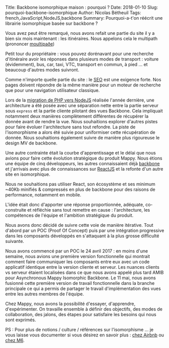 Title: Backbone isomorphique maison : pourquoi ?
Date: 2018-01-10
Slug: pourquoi-backbone-isomorphique
Author: Nicolas Bétheuil
Tags: french,JavaScript,NodeJS,backbone
Summary: Pourquoi-a-t'on réécrit une librairie isomorphique basée sur backbone ?

Vous avez peut être remarqué, nous avons refait une partie du site il y a bien six mois maintenant : les itinéraires. Nous appelons cela le multipath (prononcer [moultipaðe](https://www.anglaisfacile.com/exercices/exercice-anglais-2/exercice-anglais-66477.php))

Petit tour du propriétaire : vous pouvez dorénavant pour une recherche d'itinéraire avoir les réponses dans plusieurs modes de transport : voiture (évidemment), bus, car, taxi, VTC, transport en commun, à pied ... et beaucoup d'autres modes suivront. 

Comme n'importe quelle partie du site : le [SEO](https://www.wikiwand.com/fr/Optimisation_pour_les_moteurs_de_recherche) est une exigence forte. Nos pages doivent répondre de la même manière pour un moteur de recherche que pour une navigation utilisateur classique. 

Lors de la [migration de PHP vers NodeJS](http://techblog.mappy.com/mappy-com-de-php-a-nodejs.html) réalisée l'année dernière, une architecture a été posée avec une séparation nette entre la partie serveur sous `express` et la partie cliente pilotant des vues Backbone. Cela impliquait notamment deux manières complètement différentes de récupérer la donnée avant de rendre la vue. Nous souhaitions explorer d'autres pistes pour faire évoluer l'architecture sans tout refondre. La piste de l'isomorphisme a alors été suivie pour uniformiser cette récupération de donnée. Nous souhaitions également suivre de manière plus rigoureuse le design MV de backbone. 

Une autre contrainte était la courbe d'apprentissage et le délai que nous avions pour faire cette évolution stratégique du produit Mappy. Nous étions une équipe de cinq développeurs, les autres connaissaient déjà [backbone](http://backbonejs.org/) et j'arrivais avec plus de connaissances sur [ReactJS](https://reactjs.org/) et la refonte d'un autre site en isomorphique. 

Nous ne souhaitions pas utiliser React, son écosystème et ses minimum ~40Kb minifiés & compressés en plus de backbone pour des raisons de performance, notamment en mobile. 

L'idée était donc d'apporter une réponse proportionnée, adéquate, co-construite et réfléchie sans tout remettre en cause : l'architecture, les compétences de l'équipe et l'ambition stratégique du produit. 

Nous avons donc décidé de suivre cette voie de manière itérative. Tout d'abord par un POC (Proof Of Concept) puis par une intégration progressive dans les composants développés en s'attaquant à la plus grosse difficulté suivante. 

Nous avons commencé par un POC le 24 avril 2017 : en moins d'une semaine, nous avions une première version fonctionnelle qui montrait comment faire communiquer les composants entre eux avec un code applicatif identique entre la version cliente et serveur. Les nuances clients vs serveur étaient localisées dans ce que nous avons appelé plus tard AMIB pour Asynchronous Mappy Isomorphic Backbone. Le 11 mai, nous avons fusionné cette première version de travail fonctionnelle dans la branche principale ce qui a permis de partager le travail d'implémentation des vues entre les autres membres de l'équipe.

Chez Mappy, nous avons la possibilité d'essayer, d'apprendre, d'expérimenter. On travaille ensemble à définir des objectifs, des modes de collaboration, des jalons, des étapes pour satisfaire les besoins qui nous sont exprimés.

PS : Pour plus de notions / culture / références sur l'isomorphisme ... je vous laisse vous documenter si vous désirez en savoir plus : [chez Airbnb](https://medium.com/airbnb-engineering/isomorphic-javascript-the-future-of-web-apps-10882b7a2ebc) ou [chez M6](http://tech.m6web.fr/isomorphic-single-page-app-parfaite-react-flux/).
